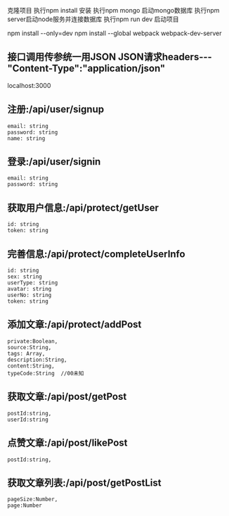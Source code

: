 克隆项目
执行npm install 安装
执行npm mongo 启动mongo数据库
执行npm server启动node服务并连接数据库
执行npm run dev 启动项目

npm install --only=dev
npm install --global webpack webpack-dev-server



## 接口调用传参统一用JSON JSON请求headers---"Content-Type":"application/json"
localhost:3000

## 注册:/api/user/signup
    email: string
    password: string
    name: string


## 登录:/api/user/signin
    email: string
    password: string

## 获取用户信息:/api/protect/getUser
    id: string
    token: string

## 完善信息:/api/protect/completeUserInfo
    id: string
    sex: string
    userType: string
    avatar: string
    userNo: string
    token: string

## 添加文章:/api/protect/addPost
    private:Boolean,
    source:String,
    tags: Array,
    description:String,
    content:String,
    typeCode:String  //00未知

## 获取文章:/api/post/getPost
    postId:string,
    userId:string

## 点赞文章:/api/post/likePost
    postId:string,

## 获取文章列表:/api/post/getPostList
    pageSize:Number,
    page:Number
